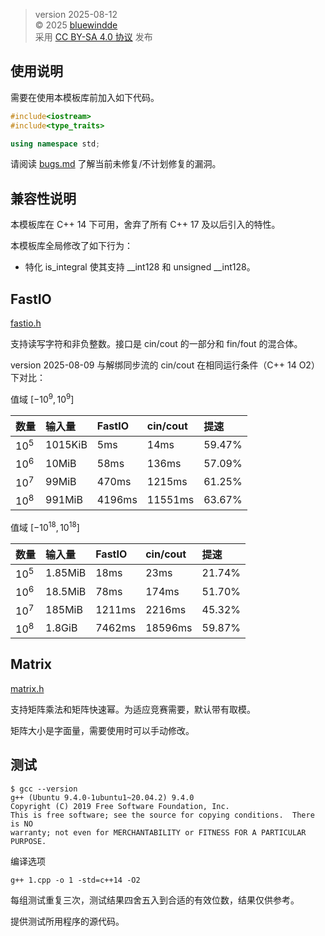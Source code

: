 > version 2025-08-12  
> © 2025 [bluewindde](https://www.luogu.com.cn/user/857577)  
> 采用 [CC BY-SA 4.0 协议](https://creativecommons.org/licenses/by-sa/4.0/deed.zh-hans) 发布

## 使用说明

需要在使用本模板库前加入如下代码。

```cpp
#include<iostream>
#include<type_traits>

using namespace std;
```

请阅读 [bugs.md](./bugs.md) 了解当前未修复/不计划修复的漏洞。

## 兼容性说明

本模板库在 C++ 14 下可用，舍弃了所有 C++ 17 及以后引入的特性。

本模板库全局修改了如下行为：

- 特化 is_integral 使其支持 __int128 和 unsigned __int128。

## FastIO

[fastio.h](./fastio.h)

支持读写字符和非负整数。接口是 cin/cout 的一部分和 fin/fout 的混合体。

version 2025-08-09 与解绑同步流的 cin/cout 在相同运行条件（C++ 14 O2）下对比：

值域 $[-10^9, 10^9]$

| 数量 | 输入量 | FastIO | cin/cout | 提速 |
| :- | :- | :- | :- | :- |
| $10^5$ | 1015KiB | 5ms | 14ms | 59.47% |
| $10^6$ | 10MiB | 58ms | 136ms | 57.09% |
| $10^7$ | 99MiB | 470ms | 1215ms | 61.25% |
| $10^8$ | 991MiB | 4196ms | 11551ms | 63.67% |

值域 $[-10^{18}, 10^{18}]$

| 数量 | 输入量 | FastIO | cin/cout | 提速 |
| :- | :- | :- | :- | :- |
| $10^5$ | 1.85MiB | 18ms | 23ms | 21.74% |
| $10^6$ | 18.5MiB | 78ms | 174ms | 51.70% |
| $10^7$ | 185MiB | 1211ms | 2216ms | 45.32% |
| $10^8$ | 1.8GiB | 7462ms | 18596ms | 59.87% |

## Matrix

[matrix.h](./matrix.h)

支持矩阵乘法和矩阵快速幂。为适应竞赛需要，默认带有取模。

矩阵大小是字面量，需要使用时可以手动修改。

## 测试

```plain
$ gcc --version
g++ (Ubuntu 9.4.0-1ubuntu1~20.04.2) 9.4.0
Copyright (C) 2019 Free Software Foundation, Inc.
This is free software; see the source for copying conditions.  There is NO
warranty; not even for MERCHANTABILITY or FITNESS FOR A PARTICULAR PURPOSE.
```

编译选项

```
g++ 1.cpp -o 1 -std=c++14 -O2
```

每组测试重复三次，测试结果四舍五入到合适的有效位数，结果仅供参考。

提供测试所用程序的源代码。
